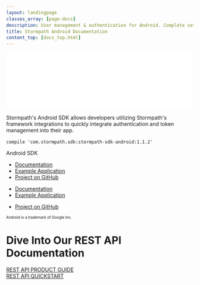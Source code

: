 ```yaml
---
layout: landingpage
classes_array: [page-docs]
description: User management & authentication for Android. Complete set of Stormpath developer documentation & integration tools. 
title: Stormpath Android Documentation
content_top: [docs_top.html]
---
```

<div class="landingpage Android">

<div class="masthead Android-masthead">
  <div class="container">
    <div class="row">
      <div class="col-xs-12">
        <img class="img-responsive logo" src="/images/landingpage/Android/logo-android.png">
      </div>
    </div>
  </div>
</div>

<div class="container">
  <div class="row">
    <div class="col-xs-12 intro-text">
      <p>Stormpath's Android SDK allows developers utilizing Stormpath's framework integrations to quickly integrate authentication and token management into their app.</p>
    </div>
  </div>
</div>

<div class="container">
  <div class="row">
    <div class="col-xs-12 col-sm-12">
      <div class="row">
        <div class="col-xs-12 col-sm-6 col-sm-offset-3">
          <div class="language-header lang1"></div>
          <pre><code>compile 'com.stormpath.sdk:stormpath-sdk-android:1.1.2'</code></pre>
          <p class="body-copy">Android SDK</p>
            <div class="row">
              <div class="col-sm-12 visible-sm">
                <ul class="fa-ul">
                  <li><i class="fa-li fa fa-book"></i><a href="/android/javadocs/index.html">Documentation</a></li>
                  <li><i class="fa-li fa fa-code"></i><a href="https://github.com/stormpath/stormpath-android-notes-example">Example Application</a></li>
                  <li><i class="fa-li fa fa-github"></i><a href="https://github.com/stormpath/stormpath-sdk-android">Project on GitHub</a></li>
              </div>
              <div class="col-md-6 hidden-sm">
                <ul class="fa-ul">
                  <li><i class="fa-li fa fa-book"></i><a href="/android/javadocs/index.html">Documentation</a></li>
                  <li><i class="fa-li fa fa-code"></i><a href="https://github.com/stormpath/stormpath-android-notes-example">Example Application</a></li>
                </ul>
              </div>
              <div class="col-md-6 hidden-sm">
                <ul class="fa-ul">
                  <li><i class="fa-li fa fa-github"></i><a href="https://github.com/stormpath/stormpath-sdk-android">Project on GitHub</a></li>
                </ul>
              </div>
            </div>
        </div>
      </div>
    </div>
  </div>
</div>

<div class="container" style="font-size: 10px;">
  <div class="col-md-12">
    <p>Android is a trademark of Google Inc.</p>
  </div>
</div>

<div class="footer-banner">
  <div class="container info">
    <div class="row">
      <div class="col-xs-12 col-sm-12">
        <h1>Dive Into Our REST API Documentation</h1>
          <div class="row">
            <div class="col-xs-12 col-sm-3 col-sm-offset-3">
              <a class="btn btn-default" href="/rest/product-guide" role="button">REST API PRODUCT GUIDE</a>
            </div>
            <div class="col-xs-12 col-sm-3">
              <a class="btn btn-default" href="/rest/quickstart" role="button">REST API QUICKSTART</a>
            </div>
          </div>
      </div>
    </div>
  </div>
</div>

</div>
<!-- block__no_wrapper -->
<!-- region__no_wrapper -->
